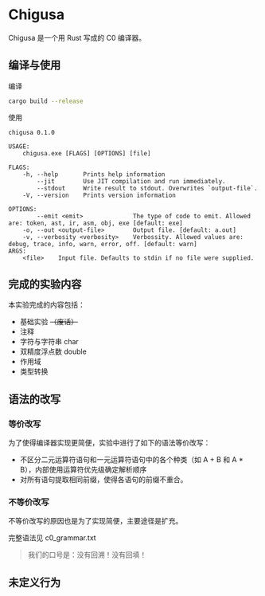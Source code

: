# Chigusa

Chigusa 是一个用 Rust 写成的 C0 编译器。

## 编译与使用

编译

```sh
cargo build --release
```

使用

```
chigusa 0.1.0

USAGE:
    chigusa.exe [FLAGS] [OPTIONS] [file]

FLAGS:
    -h, --help       Prints help information
        --jit        Use JIT compilation and run immediately.
        --stdout     Write result to stdout. Overwrites `output-file`.
    -V, --version    Prints version information

OPTIONS:
        --emit <emit>              The type of code to emit. Allowed are: token, ast, ir, asm, obj, exe [default: exe]  
    -o, --out <output-file>        Output file. [default: a.out]
    -v, --verbosity <verbosity>    Verbossity. Allowed values are: debug, trace, info, warn, error, off. [default: warn]
ARGS:
    <file>    Input file. Defaults to stdin if no file were supplied.
```

## 完成的实验内容

本实验完成的内容包括：

- 基础实验 ~~（废话）~~
- 注释
- 字符与字符串 char
- 双精度浮点数 double
- 作用域
- 类型转换

## 语法的改写

### 等价改写

为了使得编译器实现更简便，实验中进行了如下的语法等价改写：

- 不区分二元运算符语句和一元运算符语句中的各个种类（如 A + B 和 A * B），内部使用运算符优先级确定解析顺序
- 对所有语句提取相同前缀，使得各语句的前缀不重合。

### 不等价改写

不等价改写的原因也是为了实现简便，主要途径是扩充。

完整语法见 c0_grammar.txt

> 我们的口号是：没有回溯！没有回填！

## 未定义行为
